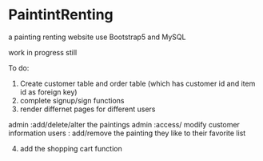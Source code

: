 # PaintintRenting
a painting renting website use Bootstrap5 and MySQL

work in progress still 

To do:
1. Create customer table and order table (which has customer id and item id as foreign key)
2. complete signup/sign functions
3. render differnet pages for different users

admin :add/delete/alter the paintings
admin :access/ modify customer information
users : add/remove the painting they like to their favorite list

4. add the shopping cart function




